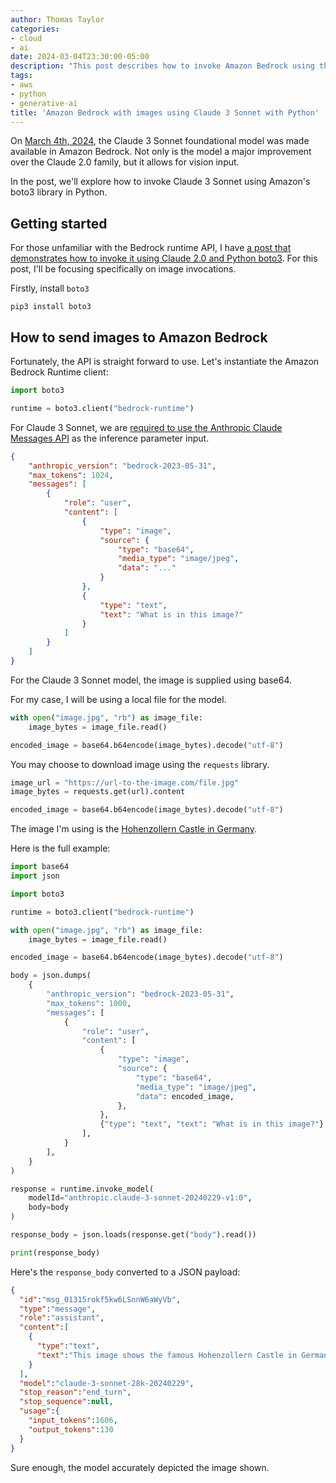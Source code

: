 ```yaml
---
author: Thomas Taylor
categories:
- cloud
- ai
date: 2024-03-04T23:30:00-05:00
description: "This post describes how to invoke Amazon Bedrock using the Claude 3 Sonnet model in Python with images (vision) and text."
tags:
- aws
- python
- generative-ai
title: 'Amazon Bedrock with images using Claude 3 Sonnet with Python'
---
```


On [March 4th, 2024][1], the Claude 3 Sonnet foundational model was made available in Amazon Bedrock. Not only is the model a major improvement over the Claude 2.0 family, but it allows for vision input.

In the post, we'll explore how to invoke Claude 3 Sonnet using Amazon's boto3 library in Python.

## Getting started

For those unfamiliar with the Bedrock runtime API, I have [a post that demonstrates how to invoke it using Claude 2.0 and Python boto3][2]. For this post, I'll be focusing specifically on image invocations.

Firstly, install `boto3`

```shell
pip3 install boto3
```

## How to send images to Amazon Bedrock

Fortunately, the API is straight forward to use. Let's instantiate the Amazon Bedrock Runtime client:

```python
import boto3

runtime = boto3.client("bedrock-runtime")
```

For Claude 3 Sonnet, we are [required to use the Anthropic Claude Messages API][3] as the inference parameter input.

```json
{
    "anthropic_version": "bedrock-2023-05-31", 
    "max_tokens": 1024,
    "messages": [
        {
            "role": "user",
            "content": [
                {
                    "type": "image",
                    "source": {
                        "type": "base64",
                        "media_type": "image/jpeg",
                        "data": "..."
                    }
                },
                {
                    "type": "text",
                    "text": "What is in this image?"
                }
            ]
        }
    ]
}
```

For the Claude 3 Sonnet model, the image is supplied using base64.

For my case, I will be using a local file for the model.

```python
with open("image.jpg", "rb") as image_file:
    image_bytes = image_file.read()

encoded_image = base64.b64encode(image_bytes).decode("utf-8")
```

You may choose to download image using the `requests` library.

```python
image_url = "https://url-to-the-image.com/file.jpg"
image_bytes = requests.get(url).content

encoded_image = base64.b64encode(image_bytes).decode("utf-8")
```

The image I'm using is the [Hohenzollern Castle in Germany][4].

Here is the full example:

```python
import base64
import json

import boto3

runtime = boto3.client("bedrock-runtime")

with open("image.jpg", "rb") as image_file:
    image_bytes = image_file.read()

encoded_image = base64.b64encode(image_bytes).decode("utf-8")

body = json.dumps(
    {
        "anthropic_version": "bedrock-2023-05-31",
        "max_tokens": 1000,
        "messages": [
            {
                "role": "user",
                "content": [
                    {
                        "type": "image",
                        "source": {
                            "type": "base64",
                            "media_type": "image/jpeg",
                            "data": encoded_image,
                        },
                    },
                    {"type": "text", "text": "What is in this image?"},
                ],
            }
        ],
    }
)

response = runtime.invoke_model(
    modelId="anthropic.claude-3-sonnet-20240229-v1:0",
    body=body
)

response_body = json.loads(response.get("body").read())

print(response_body)
```

Here's the `response_body` converted to a JSON payload:

```json
{
  "id":"msg_01315rokf5kw6LSnnW6aWyVb",
  "type":"message",
  "role":"assistant",
  "content":[
    {
      "type":"text",
      "text":"This image shows the famous Hohenzollern Castle in Germany. The castle sits majestically atop a cliff, overlooking a river or lake in the foreground. The massive medieval fortress features ornate towers, spires, and archways in a Romanesque architectural style with red tiled roofs. The castle appears to be well-preserved and maintained, set against a picturesque blue sky with fluffy white clouds. The surrounding scenery includes bare trees and a small playground area near the water's edge, suggesting this is a popular tourist destination showcasing Germany's rich historical heritage and stunning natural landscapes."
    }
  ],
  "model":"claude-3-sonnet-28k-20240229",
  "stop_reason":"end_turn",
  "stop_sequence":null,
  "usage":{
    "input_tokens":1606,
    "output_tokens":130
  }
}
```

Sure enough, the model accurately depicted the image shown.

[1]: https://aws.amazon.com/blogs/aws/anthropics-claude-3-sonnet-foundation-model-is-now-available-in-amazon-bedrock/
[2]: https://how.wtf/amazon-bedrock-runtime-examples-using-boto3.html
[3]: https://docs.aws.amazon.com/bedrock/latest/userguide/model-parameters-anthropic-claude-messages.html
[4]: https://upload.wikimedia.org/wikipedia/commons/8/8a/Schloss_Sigmaringen_2022.jpg
